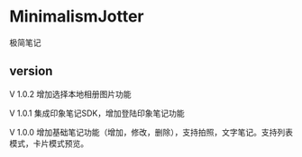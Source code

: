 # MinimalismJotter
极简笔记



## version


V 1.0.2 增加选择本地相册图片功能

V 1.0.1 集成印象笔记SDK，增加登陆印象笔记功能

V 1.0.0 增加基础笔记功能（增加，修改，删除），支持拍照，文字笔记。支持列表模式，卡片模式预览。
